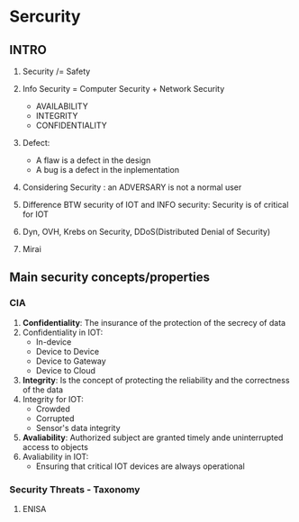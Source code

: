 # Sercurity
## INTRO
1. Security /= Safety
2. Info Security = Computer Security + Network Security
    - AVAILABILITY
    - INTEGRITY
    - CONFIDENTIALITY

3. Defect:
    - A flaw is a defect in the design
    - A bug is a defect in the inplementation

4. Considering Security : an ADVERSARY is not a normal user

5. Difference BTW security of IOT and INFO security: Security is of critical for IOT

6. Dyn, OVH, Krebs on Security, DDoS(Distributed Denial of Security)
7. Mirai

## Main security concepts/properties
### CIA 
1. **Confidentiality**: The insurance of the protection of the secrecy of data
2. Confidentiality in IOT:
    - In-device
    - Device to Device
    - Device to Gateway
    - Device to Cloud
3. **Integrity**: Is the concept of protecting the reliability and the correctness of the data
4. Integrity for IOT:
    - Crowded
    - Corrupted
    - Sensor's data integrity
5. **Avaliability**: Authorized subject are granted timely ande uninterrupted access to objects
6. Avaliability in IOT:
    - Ensuring that critical IOT devices are always operational

### Security Threats - Taxonomy
1. ENISA 




